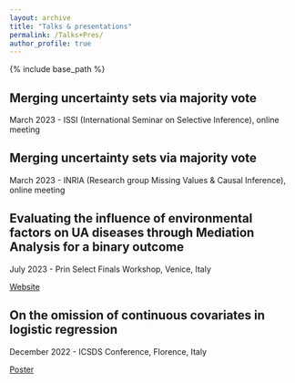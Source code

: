 ```yaml
---
layout: archive
title: "Talks & presentations"
permalink: /Talks+Pres/
author_profile: true
---
```


{% include base_path %}
## Merging uncertainty sets via majority vote

March 2023 - ISSI (International Seminar on Selective Inference), online meeting

## Merging uncertainty sets via majority vote

March 2023 - INRIA (Research group Missing Values & Causal Inference), online meeting

## Evaluating the influence of environmental factors on UA diseases through Mediation Analysis for a binary outcome 

July 2023 - Prin Select Finals Workshop, Venice, Italy

[Website](https://selectprin.github.io)

## On the omission of continuous covariates in logistic regression
December 2022 - ICSDS Conference, Florence, Italy

[Poster](/files/Poster.pdf)



 

